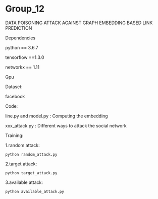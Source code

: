 # Group_12
DATA POISONING ATTACK AGAINST  GRAPH EMBEDDING BASED LINK PREDICTION

Dependencies
  
  python == 3.6.7
  
  tensorflow ==1.3.0
  
  networkx == 1.11
  
  Gpu
  

Dataset:
  
  facebook
  

Code:
  
  line.py  and model.py : Computing the embedding
  
  xxx_attack.py : Different ways to attack the social network 
  
  
Training:
 
 1.random attack:
 
    python random_attack.py
 
 2.target attack:
 
    python target_attack.py

 3.available attack:

    python available_attack.py
